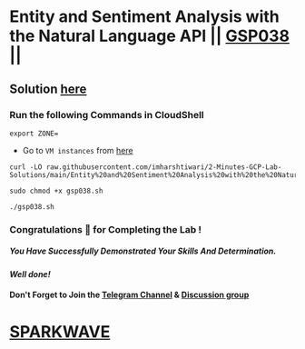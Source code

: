 # Entity and Sentiment Analysis with the Natural Language API || [GSP038](https://www.cloudskillsboost.google/focuses/1843?parent=catalog) ||

## Solution [here](https://youtu.be/t4zprxScLbE)

### Run the following Commands in CloudShell

```
export ZONE=
```

* Go to `VM instances` from [here](https://console.cloud.google.com/compute/instances?)

```
curl -LO raw.githubusercontent.com/imharshtiwari/2-Minutes-GCP-Lab-Solutions/main/Entity%20and%20Sentiment%20Analysis%20with%20the%20Natural%20Language%20API/gsp038.sh

sudo chmod +x gsp038.sh

./gsp038.sh
```

### Congratulations 🎉 for Completing the Lab !

##### *You Have Successfully Demonstrated Your Skills And Determination.*

#### *Well done!*

#### Don't Forget to Join the [Telegram Channel](https://t.me/sparkwave.01) & [Discussion group](https://t.me/sparkwave.01chats)

# [SPARKWAVE](https://www.youtube.com/@sparkwave.01)
